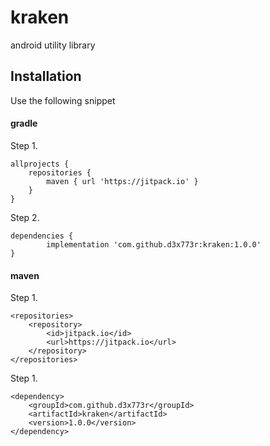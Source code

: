 # kraken
android utility library

Installation
------------

Use the following snippet

#### gradle

Step 1.

    allprojects {
		repositories {
			maven { url 'https://jitpack.io' }
		}
	}

Step 2.

	dependencies {
	        implementation 'com.github.d3x773r:kraken:1.0.0'
	}

#### maven

Step 1.

	<repositories>
		<repository>
		    <id>jitpack.io</id>
		    <url>https://jitpack.io</url>
		</repository>
	</repositories>


Step 1.

	<dependency>
	    <groupId>com.github.d3x773r</groupId>
	    <artifactId>kraken</artifactId>
	    <version>1.0.0</version>
	</dependency>

